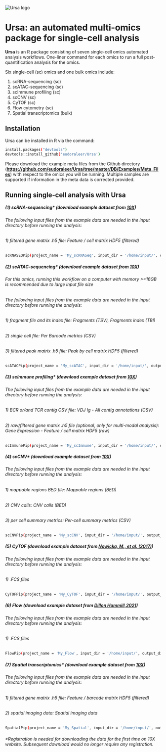![Ursa logo](https://user-images.githubusercontent.com/5945741/165857896-912bfe07-f290-483c-bb96-d5ff21db1ab6.png)

# Ursa: an automated multi-omics package for single-cell analysis

__Ursa__ is an R package consisting of seven single-cell omics automated analysis workflows. One-liner command for each omics to run a full post-quantification analysis for the omics.

Six single-cell (sc) omics and one bulk omics include:

1. scRNA-sequencing (sc)
2. scATAC-sequencing (sc)
3. scImmune profiling (sc)
4. scCNV (sc)
5. CyTOF (sc)
6. Flow cytometry (sc)
7. Spatial transcriptomics (bulk)

## Installation

Ursa can be installed in R via the command:
```sh
install.packages("devtools")
devtools::install_github('eudoraleer/Ursa')
```
Please download the example meta files from the Github directory (__https://github.com/eudoraleer/Ursa/tree/master/DB/Examples/Meta_Files__) with respect to the omics you will be running. Multiple samples are supported if information in the meta data is corrected provided.

## Running single-cell analysis with Ursa
##### (1) scRNA-sequencing* (download example dataset from [__10X__](https://www.10xgenomics.com/resources/datasets/10k-human-pbmcs-3-v3-1-chromium-controller-3-1-high))
###### The following input files from the example data are needed in the input directory before running the analysis:
###### 1) filtered gene matrix .h5 file: Feature / cell matrix HDF5 (filtered)
```sh
scRNASEQPip(project_name = 'My_scRNASeq', input_dir = '/home/input/', output_dir = '/home/output/', pheno_file = ‘/home/input/meta.txt’)
```
##### (2) scATAC-sequencing* (download example dataset from [__10X__](https://www.10xgenomics.com/resources/datasets/10k-human-pbmcs-atac-v2-chromium-controller-2-standard))
###### For this omics, running this workflow on a computer with memory >=16GB is recommended due to large input file size
###### The following input files from the example data are needed in the input directory before running the analysis:
###### 1) fragment file and its index file: Fragments (TSV), Fragments index (TBI)
###### 2) single cell file: Per Barcode metrics (CSV)
###### 3) filtered peak matrix .h5 file: Peak by cell matrix HDF5 (filtered)

```sh
scATACPip(project_name = 'My_scATAC', input_dir = '/home/input/', output_dir = '/ home/output/', pheno_file = ‘/home/input/meta.txt’)
```
##### (3) scImmune profiling* (download example dataset from [__10X__](https://www.10xgenomics.com/resources/datasets/human-b-cells-from-a-healthy-donor-1-k-cells-2-standard-6-0-0))
###### The following input files from the example data are needed in the input directory before running the analysis:
###### 1) BCR or/and TCR contig CSV file: VDJ Ig - All contig annotations (CSV)
###### 2) raw/filtered gene matrix .h5 file (optional, only for multi-modal analysis): Gene Expression - Feature / cell matrix HDF5 (raw)
```sh
scImmunePip(project_name = 'My_scImmune', input_dir = '/home/input/', output_dir = '/home/output/', pheno_file = ‘/home/input/meta.txt’)
```
##### (4) scCNV* (download example dataset from [__10X__](https://www.10xgenomics.com/resources/datasets/breast-tissue-nuclei-section-a-2000-cells-1-standard-1-1-0))
###### The following input files from the example data are needed in the input directory before running the analysis:
###### 1) mappable regions BED file: Mappable regions (BED)
###### 2) CNV calls: CNV calls (BED)
###### 3) per cell summary metrics: Per-cell summary metrics (CSV)
```sh
scCNVPip(project_name = 'My_scCNV', input_dir = '/home/input/', output_dir = '/ home/output/', pheno_file = ‘/home/input/meta.txt’)
```
##### (5) CyTOF (download example dataset from [__Nowicka, M., et al. (2017)__](http://imlspenticton.uzh.ch/robinson_lab/cytofWorkflow/PBMC8_fcs_files.zip))
###### The following input files from the example data are needed in the input directory before running the analysis:
###### 1) .FCS files
```sh
CyTOFPip(project_name = 'My_CyTOF', input_dir = '/home/input/', output_dir = '/ home/output/', pheno_file = ‘/home/input/meta.txt’)
```
##### (6) Flow (download example dataset from [__Dillon Hammill,2021__](https://github.com/DillonHammill/CytoExploreRData/tree/master/inst/extdata/Activation))
###### The following input files from the example data are needed in the input directory before running the analysis:
###### 1) .FCS files
```sh
FlowPip(project_name = 'My_Flow', input_dir = '/home/input/', output_dir = '/home/ output/', pheno_file = ‘/home/input/meta.txt’)
```
##### (7) Spatial transcriptomics* (download example dataset from [__10X__](https://www.10xgenomics.com/resources/datasets/human-cervical-cancer-1-standard))
###### The following input files from the example data are needed in the input directory before running the analysis:
###### 1) filtered gene matrix .h5 file: Feature / barcode matrix HDF5 (filtered)
###### 2) spatial imaging data: Spatial imaging data
```sh
SpatialPip(project_name = 'My_Spatial', input_dir = '/home/input/', output_dir = '/ home/output/', pheno_file = ‘/home/input/meta.txt’)
```

###### *Registration is needed for downloading the data for the first time on 10X website. Subsequent download would no longer require any registration.
